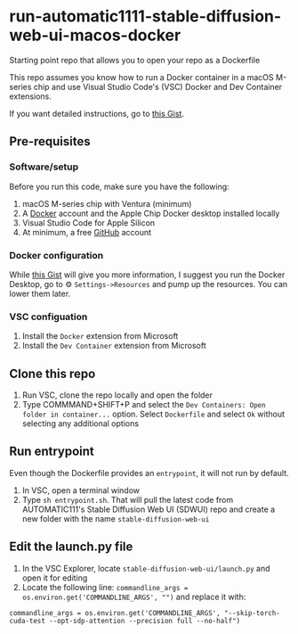 # run-automatic1111-stable-diffusion-web-ui-macos-docker
Starting point repo that allows you to open your repo as a Dockerfile

This repo assumes you know how to run a Docker container in a macOS M-series chip and use Visual Studio Code's (VSC) Docker and Dev Container extensions.

If you want detailed instructions, go to [this Gist](https://gist.github.com/BillRaymond/74b82f703239480518af1fa67a240d96).

## Pre-requisites
### Software/setup
Before you run this code, make sure you have the following:

1. macOS M-series chip with Ventura (minimum)
2. A [Docker](https://docker.com) account and the Apple Chip Docker desktop installed locally
3. Visual Studio Code for Apple Silicon
4. At minimum, a free [GitHub](https://github.com) account

### Docker configuration
While [this Gist](https://gist.github.com/BillRaymond/74b82f703239480518af1fa67a240d96) will give you more information, I suggest you run the Docker Desktop, go to ⚙ `Settings->Resources` and pump up the resources. You can lower them later.

### VSC configuation
1. Install the `Docker` extension from Microsoft
2. Install the `Dev Container` extension from Microsoft

## Clone this repo
1. Run VSC, clone the repo locally and open the folder
2. Type COMMMAND+SHIFT+P and select the `Dev Containers: Open folder in container...` option. Select `Dockerfile` and select `Ok` without selecting any additional options

## Run entrypoint
Even though the Dockerfile provides an `entrypoint`, it will not run by default.

1. In VSC, open a terminal window
2. Type `sh entrypoint.sh`. That will pull the latest code from AUTOMATIC111's Stable Diffusion Web UI (SDWUI) repo and create a new folder with the name `stable-diffusion-web-ui`

## Edit the launch.py file
1. In the VSC Explorer, locate `stable-diffusion-web-ui/launch.py` and open it for editing
2. Locate the following line: `commandline_args = os.environ.get('COMMANDLINE_ARGS', "")` and replace it with:
```
commandline_args = os.environ.get('COMMANDLINE_ARGS', "--skip-torch-cuda-test --opt-sdp-attention --precision full --no-half")
```
